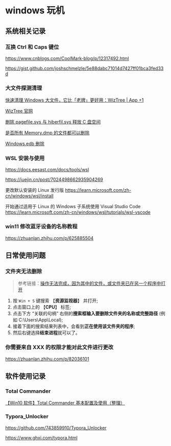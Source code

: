 # windows 玩机

## 系统相关记录

### 互换 Ctrl 和 Caps 键位

<https://www.cnblogs.com/CoolMark-blog/p/12317492.html>

<https://gist.github.com/joshschmelzle/5e88dabc71014d7427ff01bca3fed33d>

### 大文件探测清理

[快速清理 Windows 大文件，它比「老牌」更好用：WizTree | App +1](https://sspai.com/post/64363)

[WizTree 官网](https://diskanalyzer.com/download)

[删除 pagefile.sys 与 hiberfil.sys 释放 C 盘空间](https://pc.poppur.com/notebook/6661.html)

[是否所有 Memory.dmp 的文件都可以删除](https://answers.microsoft.com/zh-hans/windows/forum/all/%E6%98%AF%E5%90%A6%E6%89%80%E6%9C%89memorydmp/c1a1878f-ec69-4035-9233-311b71d699cc)

[Windows.edb 删除](https://zhuanlan.zhihu.com/p/507590692)

### WSL 安装与使用

<https://docs.eesast.com/docs/tools/wsl>

<https://juejin.cn/post/7024498662935904269>

更改默认安装的 Linux 发行版
<https://learn.microsoft.com/zh-cn/windows/wsl/install>

开始通过适用于 Linux 的 Windows 子系统使用 Visual Studio Code
<https://learn.microsoft.com/zh-cn/windows/wsl/tutorials/wsl-vscode>

### win11 修改蓝牙设备的名称教程

<https://zhuanlan.zhihu.com/p/625885504>

## 日常使用问题

### 文件夹无法删除

> 参考链接：[操作无法完成，因为其中的文件，或文件夹已在另一个程序中打开](https://answers.microsoft.com/zh-hans/windows/forum/all/%E6%93%8D%E4%BD%9C%E6%97%A0%E6%B3%95%E5%AE%8C/0ebfe72e-274a-4dca-ac59-e1aeb7f97440)

1. 按 `Win + S` 键搜索 【**资源监视器**】 并打开;
2. 点击窗口上的 【**CPU**】 标签;
3. 点击下方 “关联的句柄” 右侧的**搜索框输入要删除文件夹的名称或完整路径** (例如 C:\Users\App\Local);
4. 接着下面的搜索结果列表中，会看到**正在使用该文件夹的程序**;
5. 然后右键选择**结束进程**就可以了。

### 你需要来自 XXX 的权限才能对此文件进行更改

<https://zhuanlan.zhihu.com/p/82036101>

## 软件使用记录

### Total Commander

[【Win10 软件】Total Commander 基本配置及使用（整理）](https://www.cnblogs.com/sjsea/p/13213210.html)

### Typora_Unlocker

<https://github.com/743859910/Typora_Unlocker>

<https://www.ghxi.com/typora.html>
